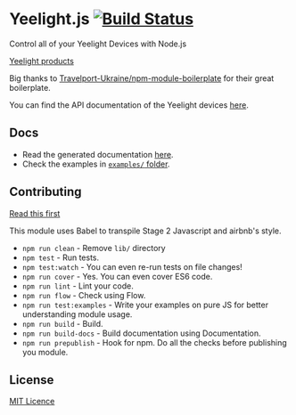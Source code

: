 # Yeelight.js [![Build Status](https://travis-ci.org/kbariotis/yeelight.js.svg?branch=master)](https://travis-ci.org/kbariotis/yeelight.js)
Control all of your Yeelight Devices with Node.js

[Yeelight products](https://www.yeelight.com/)

Big thanks to [Travelport-Ukraine/npm-module-boilerplate](https://github.com/Travelport-Ukraine/npm-module-boilerplate) 
for their great boilerplate.

You can find the API documentation of the Yeelight devices 
[here](http://www.yeelight.com/download/Yeelight_Inter-Operation_Spec.pdf).

## Docs

* Read the generated documentation [here](https://github.com/kbariotis/yeelight.js/blob/master/DOCS.md).
* Check the examples in [`examples/` folder](https://github.com/kbariotis/yeelight.js/blob/master/examples/).

## Contributing

[Read this first](https://github.com/kbariotis/yeelight.js/blob/master/CONTRIBUTING.md)

This module uses Babel to transpile Stage 2 Javascript and airbnb's style.

- `npm run clean` - Remove `lib/` directory
- `npm test` - Run tests.
- `npm test:watch` - You can even re-run tests on file changes!
- `npm run cover` - Yes. You can even cover ES6 code.
- `npm run lint` - Lint your code.
- `npm run flow` - Check using Flow.
- `npm run test:examples` - Write your examples on pure JS for better understanding module usage.
- `npm run build` - Build.
- `npm run build-docs` - Build documentation using Documentation.
- `npm run prepublish` - Hook for npm. Do all the checks before publishing you module.

## License
[MIT Licence](https://github.com/kbariotis/yeelight.js/blob/master/LICENCE)
